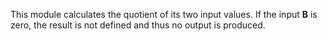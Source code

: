 
[comment]: # (TimeSeriesCanvasModule)
This module calculates the quotient of its two input values. If the input **B** is zero, the result is not defined and thus no output is produced.